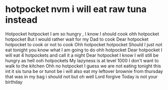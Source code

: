 # hotpocket nvm i will eat raw tuna instead
Hotpocket 
hotpocket
I am so hungry , I know I should cook
ohh hotpocket hotpocket
But I would rather wait for my Dad to cook
Dear hotpocket hotpocket 
to cook or not to cook
Ohh hotpocket hotpocket 
Should I just not eat tonight 
you know what I am going to do
ohh hotpocket Dear hotpocket 
I will eat 4 hotpockets and call it a night
Dear hotpocket I know I will still be hungry as hell
ooh hotpockets
My lazyness is at level 1000 I don't want to walk to the kitchen
Ohh no hotpocket
I guess we are not eating tonight 
this int it sis
tuna be or tunot be
i will also eat my leftover brownie from thursday that was in my bag i should not but oh well Lord forgive
Today is not your birthday
